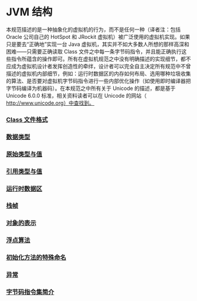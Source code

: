 # JVM 结构

本规范描述的是一种抽象化的虚拟机的行为，而不是任何一种（译者注：包括Oracle 公司自己的 HotSpot 和 JRockit 虚拟机）被广泛使用的虚拟机实现。如果只是要去“正确地”实现一台 Java 虚拟机，其实并不如大多数人所想的那样高深和困难——只需要正确读取 Class 文件之中每一条字节码指令，并且能正确执行这些指令所蕴含的操作即可。所有在虚拟机规范之中没有明确描述的实现细节，都不应成为虚拟机设计者发挥创造性的牵绊，设计者可以完全自主决定所有规范中不曾描述的虚拟机内部细节，例如：运行时数据区的内存如何布局、选用哪种垃圾收集的算法、是否要对虚拟机字节码指令进行一些内部优化操作（如使用即时编译器把字节码编译为机器码）。在本规范之中所有关于 Unicode 的描述，都是基于 Unicode 6.0.0 标准，相关资料读者可以在 Unicode 的网站（ http://www.unicode.org）中查找到。

### [Class 文件格式](ClassFileFormat.md)

### [数据类型](DataType.md)

### [原始类型与值](PrimitiveTypeAndValue.md)

### [引用类型与值](ReferenceTypeAndValue.md)

### [运行时数据区](RunTimeDataArea.md)

### [栈帧](StackFrame.md)

### [对象的表示](ObjectRepresentation.md)

### [浮点算法](FloatingPointArithmetic.md)

### [初始化方法的特殊命名 ](SpecialNamingOfInitializationMethod.md)

### [异常](Abnormal.md)

### [字节码指令集简介](ByteCodeInstructionSet.md)





